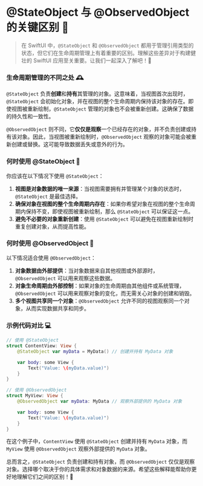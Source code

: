 ﻿# @StateObject 与 @ObservedObject 的关键区别 🧐

> 在 SwiftUI 中，`@StateObject` 和 `@ObservedObject` 都用于管理引用类型的状态，但它们在生命周期管理上有着重要的区别。理解这些差异对于构建健壮的 SwiftUI 应用至关重要。让我们一起深入了解吧！🚀

### 生命周期管理的不同之处 🕰️

`@StateObject` 负责**创建**和**持有**其管理的对象。这意味着，当视图首次出现时，`@StateObject` 会初始化对象，并在视图的整个生命周期内保持该对象的存在。即使视图被重新绘制，`@StateObject` 管理的对象也不会被重新创建。这确保了数据的持久性和一致性。

`@ObservedObject` 则不同，它**仅仅是观察**一个已经存在的对象，并不负责创建或持有该对象。因此，当视图被重新绘制时，`@ObservedObject` 观察的对象可能会被重新创建或替换。这可能导致数据丢失或意外的行为。

### 何时使用 @StateObject 🤔

你应该在以下情况下使用 `@StateObject`：

1.  **视图是对象数据的唯一来源**：当视图需要拥有并管理某个对象的状态时，`@StateObject` 是最佳选择。
2.  **确保对象在视图的整个生命周期内存在**：如果你希望对象在视图的整个生命周期内保持不变，即使视图被重新绘制，那么 `@StateObject` 可以保证这一点。
3.  **避免不必要的对象重新创建**：使用 `@StateObject` 可以避免在视图重新绘制时重复创建对象，从而提高性能。

### 何时使用 @ObservedObject 🧐

以下情况适合使用 `@ObservedObject`：

1.  **对象数据由外部提供**：当对象数据来自其他视图或外部源时，`@ObservedObject` 可以用来观察这些数据。
2.  **对象生命周期由外部控制**：如果对象的生命周期由其他组件或系统管理，`@ObservedObject` 可以用来观察对象的变化，而无需关心对象的创建和销毁。
3.  **多个视图共享同一个对象**：`@ObservedObject` 允许不同的视图观察同一个对象，从而实现数据共享和同步。

### 示例代码对比 💻

```swift
// 使用 @StateObject
struct ContentView: View {
    @StateObject var myData = MyData() // 创建并持有 MyData 对象

    var body: some View {
        Text("Value: \(myData.value)")
    }
}

// 使用 @ObservedObject
struct MyView: View {
    @ObservedObject var myData: MyData // 观察外部提供的 MyData 对象

    var body: some View {
        Text("Value: \(myData.value)")
    }
}
```

在这个例子中，`ContentView` 使用 `@StateObject` 创建并持有 `MyData` 对象，而 `MyView` 使用 `@ObservedObject` 观察外部提供的 `MyData` 对象。

总而言之，`@StateObject` 负责创建和持有对象，而 `@ObservedObject` 仅仅是观察对象。选择哪个取决于你的具体需求和对象数据的来源。希望这些解释能帮助你更好地理解它们之间的区别！🎉


